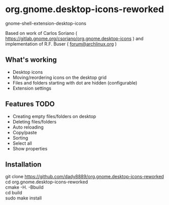 # org.gnome.desktop-icons-reworked

gnome-shell-extension-desktop-icons

Based on work of 
Carlos Soriano ( https://gitlab.gnome.org/csoriano/org.gnome.desktop-icons )
and implementation of 
R.F. Buser ( forum@archlinux.org )

## What's working
* Desktop icons
* Moving/reordering icons on the desktop grid
* Files and folders starting with dot are hidden (configurable)
* Extension settings

## Features TODO
* Creating empty files/folders on desktop
* Deleting files/folders
* Auto reloading
* Copy/paste
* Sorting
* Select all
* Show properties

## Installation
git clone https://github.com/dady8889/org.gnome.desktop-icons-reworked  
cd org.gnome.desktop-icons-reworked  
cmake -H. -Bbuild  
cd build  
sudo make install
